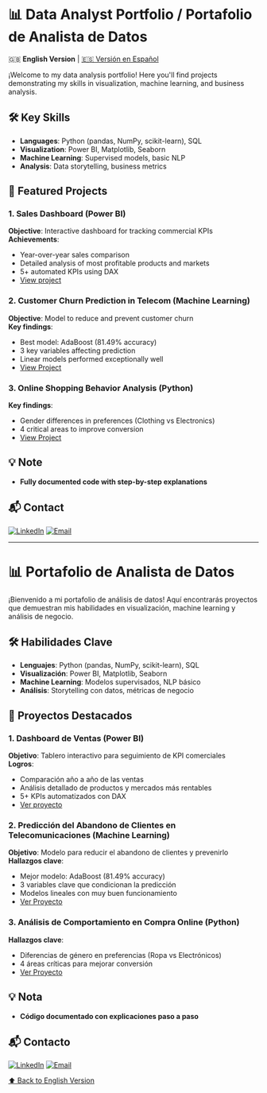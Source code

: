 # 📊 Data Analyst Portfolio / Portafolio de Analista de Datos

🇬🇧 **English Version** | [🇪🇸 Versión en Español](#versión-en-español)

¡Welcome to my data analysis portfolio! Here you'll find projects demonstrating my skills in visualization, machine learning, and business analysis.

## 🛠️ Key Skills
- **Languages**: Python (pandas, NumPy, scikit-learn), SQL
- **Visualization**: Power BI, Matplotlib, Seaborn
- **Machine Learning**: Supervised models, basic NLP
- **Analysis**: Data storytelling, business metrics

## 📂 Featured Projects

### 1. Sales Dashboard (Power BI)
**Objective**: Interactive dashboard for tracking commercial KPIs  
**Achievements**:
- Year-over-year sales comparison
- Detailed analysis of most profitable products and markets
- 5+ automated KPIs using DAX
- [View project](/project1-powerbi/README.md)

### 2. Customer Churn Prediction in Telecom (Machine Learning)
**Objective**: Model to reduce and prevent customer churn  
**Key findings**:
- Best model: AdaBoost (81.49% accuracy)
- 3 key variables affecting prediction
- Linear models performed exceptionally well
- [View Project](/project2-python/README.md)

### 3. Online Shopping Behavior Analysis (Python)
**Key findings**:
- Gender differences in preferences (Clothing vs Electronics)
- 4 critical areas to improve conversion  
- [View Project](/project3-python/README.md)

## 💡 Note
- **Fully documented code with step-by-step explanations**

## 📬 Contact
[![LinkedIn](https://img.shields.io/badge/LinkedIn-Connect-blue)](https://www.linkedin.com/in/carlos-olmeda-gerena-7600b0244)
[![Email](https://img.shields.io/badge/Email-Contact%20Me-red)](carlosolme05@gmail.com)

---

<a id="versión-en-español"></a>
# 📊 Portafolio de Analista de Datos

¡Bienvenido a mi portafolio de análisis de datos! Aquí encontrarás proyectos que demuestran mis habilidades en visualización, machine learning y análisis de negocio.

## 🛠️ Habilidades Clave
- **Lenguajes**: Python (pandas, NumPy, scikit-learn), SQL
- **Visualización**: Power BI, Matplotlib, Seaborn
- **Machine Learning**: Modelos supervisados, NLP básico
- **Análisis**: Storytelling con datos, métricas de negocio

## 📂 Proyectos Destacados

### 1. Dashboard de Ventas (Power BI)
**Objetivo**: Tablero interactivo para seguimiento de KPI comerciales  
**Logros**:
- Comparación año a año de las ventas
- Análisis detallado de productos y mercados más rentables
- 5+ KPIs automatizados con DAX
- [Ver proyecto](/project1-powerbi/README.md)

### 2. Predicción del Abandono de Clientes en Telecomunicaciones (Machine Learning)
**Objetivo**: Modelo para reducir el abandono de clientes y prevenirlo  
**Hallazgos clave**:
- Mejor modelo: AdaBoost (81.49% accuracy)
- 3 variables clave que condicionan la predicción
- Modelos lineales con muy buen funcionamiento 
- [Ver Proyecto](/project2-python/README.md)

### 3. Análisis de Comportamiento en Compra Online (Python)
**Hallazgos clave**:
- Diferencias de género en preferencias (Ropa vs Electrónicos)
- 4 áreas críticas para mejorar conversión  
- [Ver Proyecto](/project3-python/README.md)

## 💡 Nota
- **Código documentado con explicaciones paso a paso**

## 📬 Contacto
[![LinkedIn](https://img.shields.io/badge/LinkedIn-Conectar-blue)](https://www.linkedin.com/in/carlos-olmeda-gerena-7600b0244)
[![Email](https://img.shields.io/badge/Email-Contáctame-red)](carlosolme05@gmail.com)

[⬆️ Back to English Version](#english-version)
